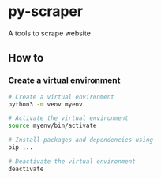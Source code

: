 # py-scraper
A tools to scrape website

## How to

### Create a virtual environment
```bash
# Create a virtual environment
python3 -m venv myenv

# Activate the virtual environment
source myenv/bin/activate

# Install packages and dependencies using
pip ...

# Deactivate the virtual environment
deactivate
```
